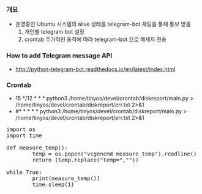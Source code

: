 ### 개요
- 운영중인 Ubuntu 시스템의 alive 상태를 telegram-bot 채팅을 통해 통보 받음
  1. 개인별 telegram bot 설정
  2. crontab 주기적인 동작에 따라 telegram-bot 으로 메세지 전송

### How to add Telegram message API 
  - http://python-telegram-bot.readthedocs.io/en/latest/index.html
  
### Crontab
- 15 */12 * * * python3 /home/tinyos/devel/crontab/diskreport/main.py > /home/tinyos/devel/crontab/diskreport/err.txt 2>&1
- #* * * * * python3 /home/tinyos/devel/crontab/diskreport/main.py > /home/tinyos/devel/crontab/diskreport/err.txt 2>&1


<pre>
import os
import time

def measure_temp():
        temp = os.popen("vcgencmd measure_temp").readline()
        return (temp.replace("temp=",""))

while True:
        print(measure_temp())
        time.sleep(1)
</pre>
